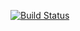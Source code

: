 [![Build Status](https://travis-ci.com/KimFrans/bootcamp-terminal-tests.svg?branch=master)](https://travis-ci.com/KimFrans/bootcamp-terminal-tests)